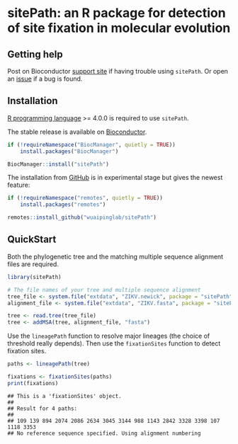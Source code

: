 # sitePath: an R package for detection of site fixation in molecular evolution

## Getting help

Post on Bioconductor [support site](https://support.bioconductor.org/)
if having trouble using `sitePath`. Or open an
[issue](https://github.com/wuaipinglab/sitePath/issues/new?assignees=&labels=&template=bug_report.md&title=)
if a bug is found.

## Installation

[R programming language](https://cran.r-project.org/) \>= 4.0.0 is
required to use `sitePath`.

The stable release is available on
[Bioconductor](https://bioconductor.org/packages/release/bioc/html/sitePath.html).

``` r
if (!requireNamespace("BiocManager", quietly = TRUE))
    install.packages("BiocManager")

BiocManager::install("sitePath")
```

The installation from [GitHub](https://github.com/wuaipinglab/sitePath/)
is in experimental stage but gives the newest feature:

``` r
if (!requireNamespace("remotes", quietly = TRUE))
    install.packages("remotes")

remotes::install_github("wuaipinglab/sitePath")
```

## QuickStart

Both the phylogenetic tree and the matching multiple sequence alignment
files are required.

``` r
library(sitePath)

# The file names of your tree and multiple sequence alignment
tree_file <- system.file("extdata", "ZIKV.newick", package = "sitePath")
alignment_file <- system.file("extdata", "ZIKV.fasta", package = "sitePath")

tree <- read.tree(tree_file)
tree <- addMSA(tree, alignment_file, "fasta")
```

Use the `lineagePath` function to resolve major lineages (the choice of
threshold really depends). Then use the `fixationSites` function to
detect fixation sites.

``` r
paths <- lineagePath(tree)

fixations <- fixationSites(paths)
print(fixations)
```

    ## This is a 'fixationSites' object.
    ## 
    ## Result for 4 paths:
    ## 
    ## 109 139 894 2074 2086 2634 3045 3144 988 1143 2842 3328 3398 107 1118 3353 
    ## No reference sequence specified. Using alignment numbering
